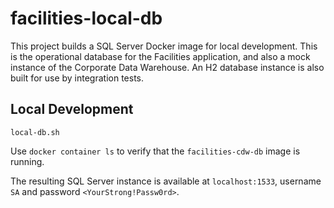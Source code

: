 # facilities-local-db

This project builds a SQL Server Docker image
for local development. This is the operational database for the Facilities
application, and also a mock instance of the Corporate Data Warehouse.
An H2 database instance is also built for use by integration tests.

## Local Development

`local-db.sh`

Use `docker container ls` to verify that the `facilities-cdw-db` image is running.

The resulting SQL Server instance is available at `localhost:1533`,
username `SA` and password `<YourStrong!Passw0rd>`.
